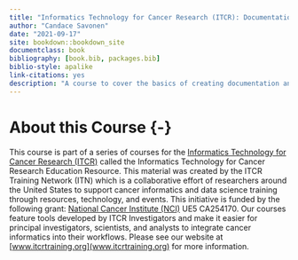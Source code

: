 ```yaml
---
title: "Informatics Technology for Cancer Research (ITCR): Documentation and Usability"
author: "Candace Savonen"
date: "2021-09-17"
site: bookdown::bookdown_site
documentclass: book
bibliography: [book.bib, packages.bib]
biblio-style: apalike
link-citations: yes
description: "A course to cover the basics of creating documentation and tutorials to maximize the usability of ITCR tools."
---
```





# About this Course {-}

This course is part of a series of courses for the [Informatics Technology for Cancer Research (ITCR)](https://itcr.cancer.gov/) called the Informatics Technology for Cancer Research Education Resource. This material was created by the ITCR Training Network (ITN)  which is a collaborative effort of researchers around the United States to support cancer informatics and data science training through resources, technology, and events. This initiative is funded by the following grant:  [National Cancer Institute (NCI)](https://www.cancer.gov/)  UE5 CA254170. Our courses feature tools developed by ITCR Investigators and make it easier for principal investigators, scientists, and analysts to integrate cancer informatics into their workflows. Please see our website at [www.itcrtraining.org](www.itcrtraining.org) for more information.
